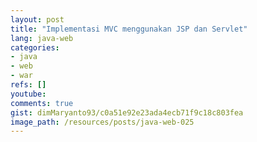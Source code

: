 ```yaml
---
layout: post
title: "Implementasi MVC menggunakan JSP dan Servlet"
lang: java-web
categories:
- java
- web
- war
refs: []
youtube: 
comments: true
gist: dimMaryanto93/c0a51e92e23ada4ecb71f9c18c803fea
image_path: /resources/posts/java-web-025
---
```


